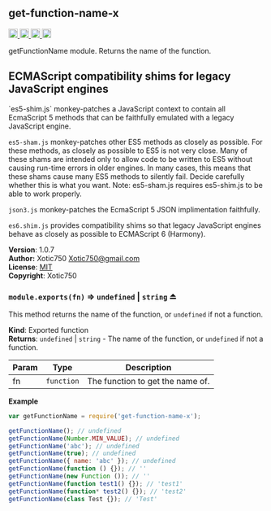 <a name="module_get-function-name-x"></a>
## get-function-name-x
<a href="https://travis-ci.org/Xotic750/get-function-name-x"
title="Travis status">
<img
src="https://travis-ci.org/Xotic750/get-function-name-x.svg?branch=master"
alt="Travis status" height="18">
</a>
<a href="https://david-dm.org/Xotic750/get-function-name-x"
title="Dependency status">
<img src="https://david-dm.org/Xotic750/get-function-name-x.svg"
alt="Dependency status" height="18"/>
</a>
<a
href="https://david-dm.org/Xotic750/get-function-name-x#info=devDependencies"
title="devDependency status">
<img src="https://david-dm.org/Xotic750/get-function-name-x/dev-status.svg"
alt="devDependency status" height="18"/>
</a>
<a href="https://badge.fury.io/js/get-function-name-x" title="npm version">
<img src="https://badge.fury.io/js/get-function-name-x.svg"
alt="npm version" height="18">
</a>

getFunctionName module. Returns the name of the function.

<h2>ECMAScript compatibility shims for legacy JavaScript engines</h2>
`es5-shim.js` monkey-patches a JavaScript context to contain all EcmaScript 5
methods that can be faithfully emulated with a legacy JavaScript engine.

`es5-sham.js` monkey-patches other ES5 methods as closely as possible.
For these methods, as closely as possible to ES5 is not very close.
Many of these shams are intended only to allow code to be written to ES5
without causing run-time errors in older engines. In many cases,
this means that these shams cause many ES5 methods to silently fail.
Decide carefully whether this is what you want. Note: es5-sham.js requires
es5-shim.js to be able to work properly.

`json3.js` monkey-patches the EcmaScript 5 JSON implimentation faithfully.

`es6.shim.js` provides compatibility shims so that legacy JavaScript engines
behave as closely as possible to ECMAScript 6 (Harmony).

**Version**: 1.0.7  
**Author:** Xotic750 <Xotic750@gmail.com>  
**License**: [MIT](&lt;https://opensource.org/licenses/MIT&gt;)  
**Copyright**: Xotic750  
<a name="exp_module_get-function-name-x--module.exports"></a>
### `module.exports(fn)` ⇒ <code>undefined</code> &#124; <code>string</code> ⏏
This method returns the name of the function, or `undefined` if not
a function.

**Kind**: Exported function  
**Returns**: <code>undefined</code> &#124; <code>string</code> - The name of the function,  or `undefined` if
 not a function.  

| Param | Type | Description |
| --- | --- | --- |
| fn | <code>function</code> | The function to get the name of. |

**Example**  
```js
var getFunctionName = require('get-function-name-x');

getFunctionName(); // undefined
getFunctionName(Number.MIN_VALUE); // undefined
getFunctionName('abc'); // undefined
getFunctionName(true); // undefined
getFunctionName({ name: 'abc' }); // undefined
getFunctionName(function () {}); // ''
getFunctionName(new Function ()); // ''
getFunctionName(function test1() {}); // 'test1'
getFunctionName(function* test2() {}); // 'test2'
getFunctionName(class Test {}); // 'Test'
```
